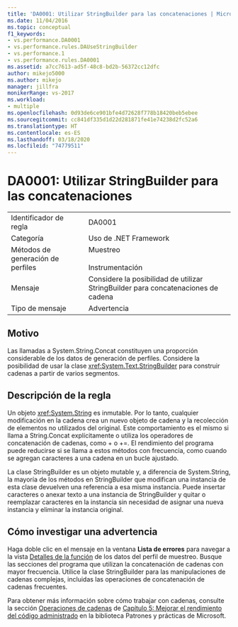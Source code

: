 ```yaml
---
title: 'DA0001: Utilizar StringBuilder para las concatenaciones | Microsoft Docs'
ms.date: 11/04/2016
ms.topic: conceptual
f1_keywords:
- vs.performance.DA0001
- vs.performance.rules.DAUseStringBuilder
- vs.performance.1
- vs.performance.rules.DA0001
ms.assetid: a7cc7613-ad5f-48c8-bd2b-56372cc12dfc
author: mikejo5000
ms.author: mikejo
manager: jillfra
monikerRange: vs-2017
ms.workload:
- multiple
ms.openlocfilehash: 0d93de6ce901bfe4d72628f778b18420beb5ebee
ms.sourcegitcommit: cc841df335d1d22d281871fe41e74238d2fc52a6
ms.translationtype: HT
ms.contentlocale: es-ES
ms.lasthandoff: 03/18/2020
ms.locfileid: "74779511"
---
```

# <a name="da0001-use-stringbuilder-for-concatenations"></a>DA0001: Utilizar StringBuilder para las concatenaciones

|||
|-|-|
|Identificador de regla|DA0001|
|Categoría|Uso de .NET Framework|
|Métodos de generación de perfiles|Muestreo<br /><br /> Instrumentación|
|Mensaje|Considere la posibilidad de utilizar StringBuilder para concatenaciones de cadena|
|Tipo de mensaje|Advertencia|

## <a name="cause"></a>Motivo
 Las llamadas a System.String.Concat constituyen una proporción considerable de los datos de generación de perfiles. Considere la posibilidad de usar la clase <xref:System.Text.StringBuilder> para construir cadenas a partir de varios segmentos.

## <a name="rule-description"></a>Descripción de la regla
 Un objeto <xref:System.String> es inmutable. Por lo tanto, cualquier modificación en la cadena crea un nuevo objeto de cadena y la recolección de elementos no utilizados del original. Este comportamiento es el mismo si llama a String.Concat explícitamente o utiliza los operadores de concatenación de cadenas, como + o +=. El rendimiento del programa puede reducirse si se llama a estos métodos con frecuencia, como cuando se agregan caracteres a una cadena en un bucle ajustado.

 La clase StringBuilder es un objeto mutable y, a diferencia de System.String, la mayoría de los métodos en StringBuilder que modifican una instancia de esta clase devuelven una referencia a esa misma instancia. Puede insertar caracteres o anexar texto a una instancia de StringBuilder y quitar o reemplazar caracteres en la instancia sin necesidad de asignar una nueva instancia y eliminar la instancia original.

## <a name="how-to-investigate-a-warning"></a>Cómo investigar una advertencia
 Haga doble clic en el mensaje en la ventana **Lista de errores** para navegar a la vista [Detalles de la función](../profiling/function-details-view.md) de los datos del perfil de muestreo. Busque las secciones del programa que utilizan la concatenación de cadenas con mayor frecuencia. Utilice la clase StringBuilder para las manipulaciones de cadenas complejas, incluidas las operaciones de concatenación de cadenas frecuentes.

 Para obtener más información sobre cómo trabajar con cadenas, consulte la sección [Operaciones de cadenas](/previous-versions/msp-n-p/ff647790(v=pandp.10)#string-operations) de [Capítulo 5: Mejorar el rendimiento del código administrado](/previous-versions/msp-n-p/ff647790(v=pandp.10)) en la biblioteca Patrones y prácticas de Microsoft.
